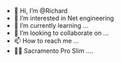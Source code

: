 - 👋 Hi, I’m @Richard
- 👀 I’m interested in Net engineering
- 🌱 I’m currently learning ...
- 💞️ I’m looking to collaborate on ...
- 📫 How to reach me ...
- ✍🏽 Sacramento Pro Slim ....

<!---
mr-Githinji/mr-Githinji is a ✨ special ✨ repository because its `README.md` (this file) appears on your GitHub profile.
You can click the Preview link to take a look at your changes.
--->
